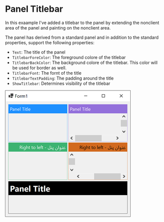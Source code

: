 # Panel Titlebar

In this exaample I've added a titlebar to the panel by extending the nonclient area of the panel and painting on the nonclient area.

The panel has derived from a standard panel and in addition to the standard properties, support the following properties:

- `Text`: The title of the panel
- `TitlebarForeColor`: The foreground colore of the titlebar
- `TitlebarBackColor`: The background colore of the titlebar. This color will be used for border as well.
- `TitlebarFont`: The fornt of the title
- `TitlebarTextPadding`: The padding around the title
- `ShowTitlebar`: Determines visibility of the titlebar


![Panel Titlebar](PanelTitlebar.png)



